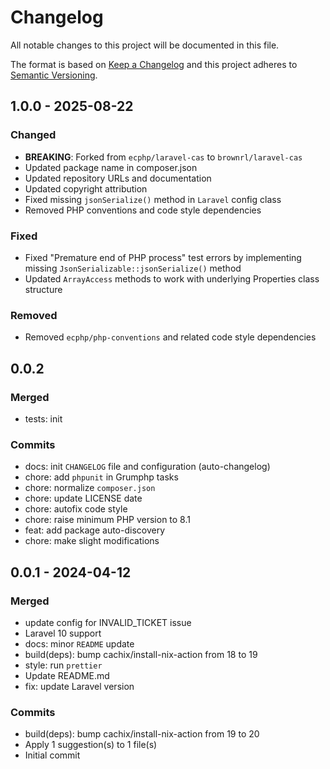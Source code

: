 # Changelog

All notable changes to this project will be documented in this file.

The format is based on [Keep a Changelog](https://keepachangelog.com/en/1.0.0/)
and this project adheres to [Semantic Versioning](https://semver.org/spec/v2.0.0.html).

## 1.0.0 - 2025-08-22

### Changed

- **BREAKING**: Forked from `ecphp/laravel-cas` to `brownrl/laravel-cas`
- Updated package name in composer.json
- Updated repository URLs and documentation
- Updated copyright attribution
- Fixed missing `jsonSerialize()` method in `Laravel` config class
- Removed PHP conventions and code style dependencies

### Fixed

- Fixed "Premature end of PHP process" test errors by implementing missing `JsonSerializable::jsonSerialize()` method
- Updated `ArrayAccess` methods to work with underlying Properties class structure

### Removed

- Removed `ecphp/php-conventions` and related code style dependencies

## 0.0.2

### Merged

- tests: init 

### Commits

- docs: init `CHANGELOG` file and configuration (auto-changelog) 
- chore: add `phpunit` in Grumphp tasks 
- chore: normalize `composer.json` 
- chore: update LICENSE date 
- chore: autofix code style 
- chore: raise minimum PHP version to 8.1 
- feat: add package auto-discovery 
- chore: make slight modifications 

## 0.0.1 - 2024-04-12

### Merged

- update config for INVALID_TICKET issue 
- Laravel 10 support 
- docs: minor `README` update 
- build(deps): bump cachix/install-nix-action from 18 to 19 
- style: run `prettier` 
- Update README.md 
- fix: update Laravel version 

### Commits

- build(deps): bump cachix/install-nix-action from 19 to 20 
- Apply 1 suggestion(s) to 1 file(s) 
- Initial commit 
